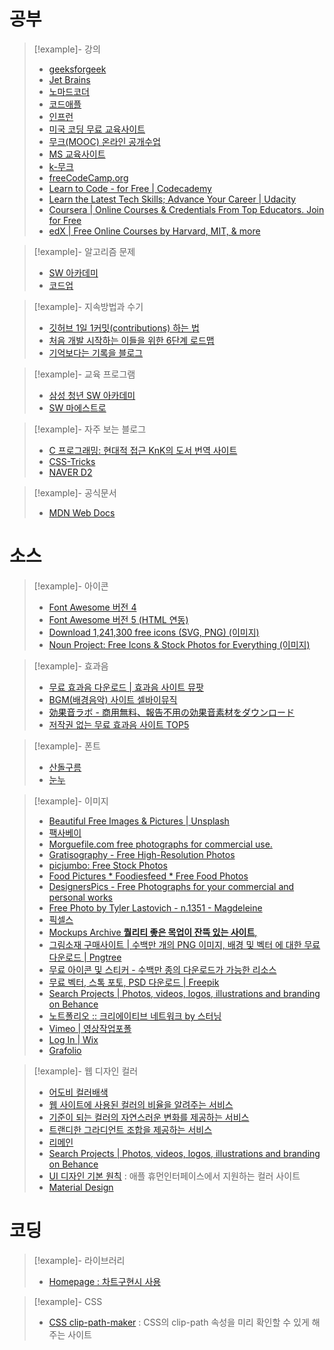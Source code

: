 # 공부
>[!example]- 강의
> - [geeksforgeek](https://www.geeksforgeeks.org/difference-between-hardware-and-framework/)
> - [Jet Brains](https://www.jetbrains.com/academy/?source=google&medium=cpc&campaign=APAC_en_APAC_JBAcademy_Video_Desktop&keyword=&content=609021332861&gclid=CjwKCAjw7p6aBhBiEiwA83fGuvi0AQiAMfACImM0EEtMUc_fvZyg33pqRQX8VN6oOjJ9Z2STo3FMbhoC9acQAvD_BwE)
> - [노마드코더](https://nomadcoders.co/)
> - [코드애플](https://codingapple.com/course/javascript-jquery-ui/?gclid=Cj0KCQjwhsmaBhCvARIsAIbEbH4NopKMG7nDwrN4AYvgoZQGI5t5vOkiS7_kfhIrD4zJHa7WQ1XsX5YaApFcEALw_wcB)
> - [인프런](https://www.inflearn.com/)
> - [미국 코딩 무료 교육사이트](https://code.org/)
> - [무크(MOOC) 온라인 공개수업](https://www.coursera.org/)
> - [MS 교육사이트](https://docs.microsoft.com/ko-kr/learn/browse/?filter-products=c)
> - [k-무크](http://www.kmooc.kr/)
> - [freeCodeCamp.org](https://www.freecodecamp.org/)
> - [Learn to Code - for Free | Codecademy](https://www.codecademy.com/)
> - [Learn the Latest Tech Skills; Advance Your Career | Udacity](https://www.udacity.com/)
> - [Coursera | Online Courses & Credentials From Top Educators. Join for Free](https://www.coursera.org/)
> - [edX | Free Online Courses by Harvard, MIT, & more](https://www.edx.org/)

>[!example]- 알고리즘 문제
> - [SW 아카데미](https://swexpertacademy.com/main/main.do)
> - [코드업](https://codeup.kr/)

>[!example]- 지속방법과 수기
> - [깃허브 1일 1커밋(contributions) 하는 법 ](https://datamoney.tistory.com/163)
> - [처음 개발 시작하는 이들을 위한 6단계 로드맵](https://software-creator.tistory.com/31)
> - [기억보다는 기록을 블로그](https://jojoldu.tistory.com/)

>[!example]- 교육 프로그램
> - [삼성 청년 SW 아카데미](https://www.ssafy.com/ksp/servlet/swp.content.controller.SwpContentServlet)
> - [SW 마에스트로](https://www.swmaestro.org/sw/main/contents.do?menuNo=200033)

>[!example]- 자주 보는 블로그
> - [C 프로그래밍: 현대적 접근 KnK의 도서 번역 사이트](https://wikidocs.net/book/2494)
> - [CSS-Tricks](https://css-tricks.com/)
> - [NAVER D2](https://d2.naver.com/home)

>[!example]- 공식문서
> - [MDN Web Docs](https://developer.mozilla.org/ko/)

# 소스
>[!example]- 아이콘
> - [Font Awesome 버전 4](https://fontawesome.com/v4/icons/)
> - [Font Awesome 버전 5 (HTML 연동)](https://fontawesome.com/icons?d=gallery)
> - [Download 1,241,300 free icons (SVG, PNG) (이미지)](https://icons8.com/icons)
> - [Noun Project: Free Icons & Stock Photos for Everything (이미지)](https://thenounproject.com/)

>[!example]- 효과음
> - [무료 효과음 다운로드 | 효과음 사이트 뮤팟](https://www.mewpot.com/search/sound-effects?is_free=true)
> - [BGM(배경음악) 사이트 셀바이뮤직](https://www.sellbuymusic.com/search/soundeffect/0/0/1)
> - [効果音ラボ - 商用無料、報告不用の効果音素材をダウンロード](https://soundeffect-lab.info/)
> - [저작권 없는 무료 효과음 사이트 TOP5](https://tldk9371.tistory.com/entry/%EC%A0%80%EC%9E%91%EA%B6%8C-%EC%97%86%EB%8A%94-%EB%AC%B4%EB%A3%8C-%ED%9A%A8%EA%B3%BC%EC%9D%8C-%EC%82%AC%EC%9D%B4%ED%8A%B8-TOP5)

>[!example]- 폰트 
> - [산돌구름](https://www.sandollcloud.com/licensecombine.html?utm_source=youtube&utm_medium=cpv&utm_campaign=ad&utm_content=video_challenge&gclid=CjwKCAjwuIWHBhBDEiwACXQYsbBKK-3S4gY9NqvD45_6ik6Sw9G4Y8IYCT_ewGfpChxbGnR3HyRoHxoC_QYQAvD_BwE)
> - [눈누](https://noonnu.cc/font_page?commit=filter&search=&search=&editor=&category_use_ids%5B%5D=4&order_by=pd)

>[!example]- 이미지
> - [Beautiful Free Images & Pictures | Unsplash](https://unsplash.com/?utm_source=medium&utm_medium=referral)
> - [팩사베이](https://pixabay.com/ko/)
> - [Morguefile.com free photographs for commercial use.](https://morguefile.com/)
> - [Gratisography - Free High-Resolution Photos](https://gratisography.com/page/2/)
> - [picjumbo: Free Stock Photos](https://picjumbo.com/)
> - [Food Pictures * Foodiesfeed * Free Food Photos](https://www.foodiesfeed.com/)
> - [DesignersPics - Free Photographs for your commercial and personal works](http://www.designerspics.com/page/2/)
> - [Free Photo by Tyler Lastovich - n.1351 - Magdeleine](https://magdeleine.co/photo-by-tyler-lastovich-n-1351/)
> - [픽셀스](https://www.pexels.com/ko-kr/)
> - [Mockups Archive **퀄리티 좋은 목업이 잔뜩 있는 사이트**,](https://www.mockupworld.co/all-mockups/)
> - [그림소재 구매사이트 | 수백만 개의 PNG 이미지, 배경 및 벡터 에 대한 무료 다운로드 | Pngtree](https://kor.pngtree.com/)
> - [무료 아이콘 및 스티커 - 수백만 종의 다운로드가 가능한 리소스](https://www.flaticon.com/kr/)
> - [무료 벡터, 스톡 포토, PSD 다운로드 | Freepik](https://kr.freepik.com/)
> - [Search Projects | Photos, videos, logos, illustrations and branding on Behance](https://www.behance.net/)
> - [노트폴리오 :: 크리에이티브 네트워크 by 스터닝](https://notefolio.net/)
> - [Vimeo | 영상작업포폴](https://vimeo.com/)
> - [Log In | Wix](https://manage.wix.com/)
> - [Grafolio](https://grafolio.naver.com/)

>[!example]- 웹 디자인 컬러
> - [어도비 컬러배색](https://color.adobe.com/ko/create)
> - [웹 사이트에 사용된 컬러의 비율을 알려주는 서비스](http://webcolourdata.com/)
> - [기준이 되는 컬러의 자연스러운 변화를 제공하는 서비스](http://colllor.com/)
> - [트랜디한 그라디언트 조합을 제공하는 서비스](https://uigradients.com/#Mello)
> - [리메인](http://www.remain.co.kr/)
> - [Search Projects | Photos, videos, logos, illustrations and branding on Behance](https://www.behance.net/)
> - [UI 디자인 기본 원칙](https://developer.apple.com/kr/design/tips/) : 애플 휴먼인터페이스에서 지원하는 컬러 사이트
> - [Material Design](https://m3.material.io/styles/color/overview#!/?view.left=0&view.right=0)

# 코딩
>[!example]- 라이브러리
> - [Homepage : 차트구현시 사용](https://www.highcharts.com/)

>[!example]- CSS
> - [CSS clip-path-maker](https://bennettfeely.com/clippy/) : CSS의 clip-path 속성을 미리 확인할 수 있게 해주는 사이트